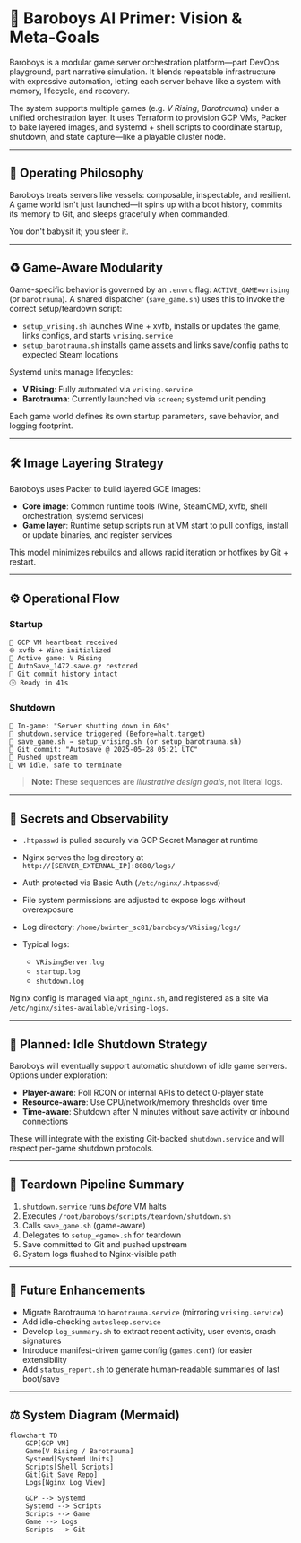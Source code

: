 # 🧠 Baroboys AI Primer: Vision & Meta-Goals

Baroboys is a modular game server orchestration platform—part DevOps playground, part narrative simulation. It blends repeatable infrastructure with expressive automation, letting each server behave like a system with memory, lifecycle, and recovery.

The system supports multiple games (e.g. *V Rising*, *Barotrauma*) under a unified orchestration layer. It uses Terraform to provision GCP VMs, Packer to bake layered images, and systemd + shell scripts to coordinate startup, shutdown, and state capture—like a playable cluster node.

---

## 🌌 Operating Philosophy

Baroboys treats servers like vessels: composable, inspectable, and resilient. A game world isn't just launched—it spins up with a boot history, commits its memory to Git, and sleeps gracefully when commanded.

You don't babysit it; you steer it.

---

## ♻️ Game-Aware Modularity

Game-specific behavior is governed by an `.envrc` flag: `ACTIVE_GAME=vrising` (or `barotrauma`). A shared dispatcher (`save_game.sh`) uses this to invoke the correct setup/teardown script:

* `setup_vrising.sh` launches Wine + xvfb, installs or updates the game, links configs, and starts `vrising.service`
* `setup_barotrauma.sh` installs game assets and links save/config paths to expected Steam locations

Systemd units manage lifecycles:

* **V Rising**: Fully automated via `vrising.service`
* **Barotrauma**: Currently launched via `screen`; systemd unit pending

Each game world defines its own startup parameters, save behavior, and logging footprint.

---

## 🛠️ Image Layering Strategy

Baroboys uses Packer to build layered GCE images:

* **Core image**: Common runtime tools (Wine, SteamCMD, xvfb, shell orchestration, systemd services)
* **Game layer**: Runtime setup scripts run at VM start to pull configs, install or update binaries, and register services

This model minimizes rebuilds and allows rapid iteration or hotfixes by Git + restart.

---

## ⚙️ Operational Flow

### Startup

```
📱 GCP VM heartbeat received
🌐 xvfb + Wine initialized
🧬 Active game: V Rising
🔄 AutoSave_1472.save.gz restored
🔗 Git commit history intact
🕒 Ready in 41s
```

### Shutdown

```
📣 In-game: "Server shutting down in 60s"
🧠 shutdown.service triggered (Before=halt.target)
📂 save_game.sh → setup_vrising.sh (or setup_barotrauma.sh)
🔗 Git commit: "Autosave @ 2025-05-28 05:21 UTC"
🚁 Pushed upstream
🔺 VM idle, safe to terminate
```

> **Note:** These sequences are *illustrative design goals*, not literal logs.

---

## 🔐 Secrets and Observability

* `.htpasswd` is pulled securely via GCP Secret Manager at runtime
* Nginx serves the log directory at `http://[SERVER_EXTERNAL_IP]:8080/logs/`
* Auth protected via Basic Auth (`/etc/nginx/.htpasswd`)
* File system permissions are adjusted to expose logs without overexposure
* Log directory: `/home/bwinter_sc81/baroboys/VRising/logs/`
* Typical logs:

  * `VRisingServer.log`
  * `startup.log`
  * `shutdown.log`

Nginx config is managed via `apt_nginx.sh`, and registered as a site via `/etc/nginx/sites-available/vrising-logs`.

---

## 🛌 Planned: Idle Shutdown Strategy

Baroboys will eventually support automatic shutdown of idle game servers. Options under exploration:

* **Player-aware**: Poll RCON or internal APIs to detect 0-player state
* **Resource-aware**: Use CPU/network/memory thresholds over time
* **Time-aware**: Shutdown after N minutes without save activity or inbound connections

These will integrate with the existing Git-backed `shutdown.service` and will respect per-game shutdown protocols.

---

## 🔺 Teardown Pipeline Summary

1. `shutdown.service` runs *before* VM halts
2. Executes `/root/baroboys/scripts/teardown/shutdown.sh`
3. Calls `save_game.sh` (game-aware)
4. Delegates to `setup_<game>.sh` for teardown
5. Save committed to Git and pushed upstream
6. System logs flushed to Nginx-visible path

---

## 📘 Future Enhancements

* Migrate Barotrauma to `barotrauma.service` (mirroring `vrising.service`)
* Add idle-checking `autosleep.service`
* Develop `log_summary.sh` to extract recent activity, user events, crash signatures
* Introduce manifest-driven game config (`games.conf`) for easier extensibility
* Add `status_report.sh` to generate human-readable summaries of last boot/save

---

## ⚖️ System Diagram (Mermaid)

```mermaid
flowchart TD
    GCP[GCP VM]
    Game[V Rising / Barotrauma]
    Systemd[Systemd Units]
    Scripts[Shell Scripts]
    Git[Git Save Repo]
    Logs[Nginx Log View]

    GCP --> Systemd
    Systemd --> Scripts
    Scripts --> Game
    Game --> Logs
    Scripts --> Git
```
